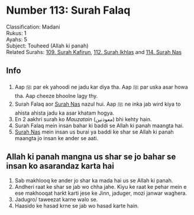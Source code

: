 # Number 113: Surah Falaq

Classification: Madani  
Rukus: 1  
Ayahs: 5  
Subject: Touheed (Allah ki panah)  
Related Surahs: [109. Surah Kafirun](109_Surah_Kafirun.md), [112. Surah Ikhlas](112_Surah_Ikhlas.md) and [114. Surah Nas](114_Surah_Nas.md)

## Info

1. Aap ﷺ par ek yahoodi ne jadu kar diya tha. Aap ﷺ par uska asar howa tha. Aap cheeze bhoolne lagy thy.
2. Surah Falaq aor [Surah Nas](114_Surah_Nas.md) nazul hui. Aap ﷺ ne inka jab wird kiya to ahista ahista jadu ka asar khatam hogya.
3. En 2 aakhri surah ko *Mauzatain* (معوذتین) bhi kehty hain.
4. Surah Falaq mein insan bahar ki baddi se Allah ki panah maangta hai.
5. [Surah Nas](114_Surah_Nas.md) mein insan us burai ya baddi ke shar se Allah ki panah maangta jo insan ke ander se aati.

## Allah ki panah mangna us shar se jo bahar se insan ko asarandaz karta hai

1. Sab makhlooq ke ander jo shar ka mada hai us se Allah ki panah.
2. Andheri raat ke shar se jab wo chha jahe. Kiyu ke raat ke pehar mein e ese makhooqat harkt karti jese ke Jinn, jaduger, mozi janwar waghera.
3. Jadugro/ taweezat karne walo se.
4. Haasido ke hasad krne se jab wo hasad karte hain.
